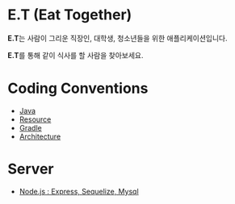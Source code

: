 # E.T (Eat Together) 

**E.T**는 사람이 그리운 직장인, 대학생, 청소년들을 위한 애플리케이션입니다.

**E.T**를 통해 같이 식사를 할 사람을 찾아보세요.





# Coding Conventions
- [Java](https://github.com/wjddnwls918/BoostCamp_androidStyle/blob/develop/Java.md)
- [Resource](https://github.com/wjddnwls918/BoostCamp_androidStyle/blob/develop/Resource.md)
- [Gradle](https://github.com/wjddnwls918/BoostCamp_androidStyle/blob/develop/Gradle.md)
- [Architecture](https://github.com/wjddnwls918/BoostCamp_androidStyle/blob/develop/Architecture.md)



# Server
- [Node.js : Express, Sequelize, Mysql](https://github.com/wjddnwls918/RESTAPI_Boostcamp)

